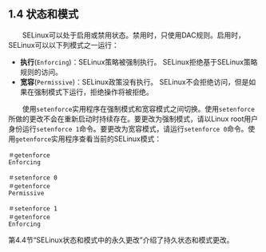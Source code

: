 ## 1.4  状态和模式

&emsp;&emsp;SELinux可以处于启用或禁用状态。禁用时，只使用DAC规则。启用时，SELinux可以以下列模式之一运行：

* **执行**(`Enforcing`)：SELinux策略被强制执行。 SELinux拒绝基于SELinux策略规则的访问。
* **宽容**(`Permissive`)：SELinux政策没有执行。 SELinux不会拒绝访问，但是如果在强制模式下运行，拒绝操作将被拒绝。

&emsp;&emsp;使用`setenforce`实用程序在强制模式和宽容模式之间切换。使用`setenforce`所做的更改不会在重新启动时持续存在。要更改为强制模式，请以Linux root用户身份运行`setenforce 1`命令。要更改为宽容模式，请运行`setenforce 0`命令。使用`getenforce`实用程序查看当前的SELinux模式：

```shell
＃getenforce
Enforcing
```

```shell
＃setenforce 0
＃getenforce
Permissive
```

```shell
＃setenforce 1
＃getenforce
Enforcing
```

第4.4节“SELinux状态和模式中的永久更改”介绍了持久状态和模式更改。